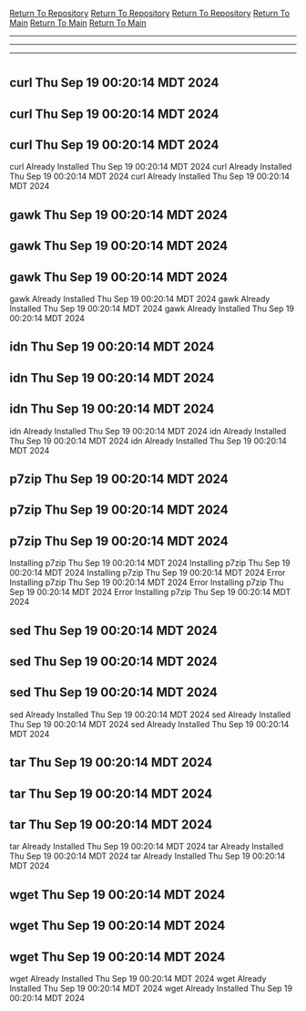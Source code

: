 [Return To Repository](https://github.com/DigitalWarrior/piholeparser/)
[Return To Repository](https://github.com/DigitalWarrior/piholeparser/)
[Return To Repository](https://github.com/DigitalWarrior/piholeparser/)
[Return To Main](https://github.com/DigitalWarrior/piholeparser/blob/master/RecentRunLogs/Mainlog.md)
[Return To Main](https://github.com/DigitalWarrior/piholeparser/blob/master/RecentRunLogs/Mainlog.md)
[Return To Main](https://github.com/DigitalWarrior/piholeparser/blob/master/RecentRunLogs/Mainlog.md)
____________________________________
____________________________________
____________________________________
# 
# 
# 
## curl Thu Sep 19 00:20:14 MDT 2024
## curl Thu Sep 19 00:20:14 MDT 2024
## curl Thu Sep 19 00:20:14 MDT 2024
curl Already Installed Thu Sep 19 00:20:14 MDT 2024
curl Already Installed Thu Sep 19 00:20:14 MDT 2024
curl Already Installed Thu Sep 19 00:20:14 MDT 2024
## gawk Thu Sep 19 00:20:14 MDT 2024
## gawk Thu Sep 19 00:20:14 MDT 2024
## gawk Thu Sep 19 00:20:14 MDT 2024
gawk Already Installed Thu Sep 19 00:20:14 MDT 2024
gawk Already Installed Thu Sep 19 00:20:14 MDT 2024
gawk Already Installed Thu Sep 19 00:20:14 MDT 2024
## idn Thu Sep 19 00:20:14 MDT 2024
## idn Thu Sep 19 00:20:14 MDT 2024
## idn Thu Sep 19 00:20:14 MDT 2024
idn Already Installed Thu Sep 19 00:20:14 MDT 2024
idn Already Installed Thu Sep 19 00:20:14 MDT 2024
idn Already Installed Thu Sep 19 00:20:14 MDT 2024
## p7zip Thu Sep 19 00:20:14 MDT 2024
## p7zip Thu Sep 19 00:20:14 MDT 2024
## p7zip Thu Sep 19 00:20:14 MDT 2024
Installing p7zip Thu Sep 19 00:20:14 MDT 2024
Installing p7zip Thu Sep 19 00:20:14 MDT 2024
Installing p7zip Thu Sep 19 00:20:14 MDT 2024
Error Installing p7zip Thu Sep 19 00:20:14 MDT 2024
Error Installing p7zip Thu Sep 19 00:20:14 MDT 2024
Error Installing p7zip Thu Sep 19 00:20:14 MDT 2024
## sed Thu Sep 19 00:20:14 MDT 2024
## sed Thu Sep 19 00:20:14 MDT 2024
## sed Thu Sep 19 00:20:14 MDT 2024
sed Already Installed Thu Sep 19 00:20:14 MDT 2024
sed Already Installed Thu Sep 19 00:20:14 MDT 2024
sed Already Installed Thu Sep 19 00:20:14 MDT 2024
## tar Thu Sep 19 00:20:14 MDT 2024
## tar Thu Sep 19 00:20:14 MDT 2024
## tar Thu Sep 19 00:20:14 MDT 2024
tar Already Installed Thu Sep 19 00:20:14 MDT 2024
tar Already Installed Thu Sep 19 00:20:14 MDT 2024
tar Already Installed Thu Sep 19 00:20:14 MDT 2024
## wget Thu Sep 19 00:20:14 MDT 2024
## wget Thu Sep 19 00:20:14 MDT 2024
## wget Thu Sep 19 00:20:14 MDT 2024
wget Already Installed Thu Sep 19 00:20:14 MDT 2024
wget Already Installed Thu Sep 19 00:20:14 MDT 2024
wget Already Installed Thu Sep 19 00:20:14 MDT 2024
